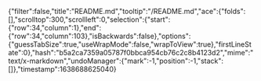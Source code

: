 {"filter":false,"title":"README.md","tooltip":"/README.md","ace":{"folds":[],"scrolltop":300,"scrollleft":0,"selection":{"start":{"row":34,"column":1},"end":{"row":34,"column":103},"isBackwards":false},"options":{"guessTabSize":true,"useWrapMode":false,"wrapToView":true},"firstLineState":0},"hash":"b5a2ca7359a05787f0bbca954cb76c2c8b4123d2","mime":"text/x-markdown","undoManager":{"mark":-1,"position":-1,"stack":[]},"timestamp":1638688625040}